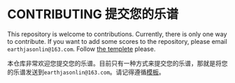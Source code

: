# CONTRIBUTING 提交您的乐谱

This repository is welcome to contributions. Currently, there is only one way to contribute. If you want to add some scores to the repository, please email `earthjasonlin@163.com`. Follow [the templete](TEMPLETE.txt) please.

本仓库非常欢迎您提交您的乐谱。目前只有一种方式来提交您的乐谱，那就是将您的乐谱发送到`earthjasonlin@163.com`。请记得遵循[模板](TEMPLETE.txt)。